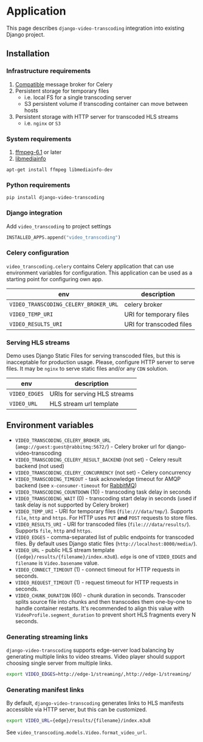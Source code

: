 Application
============

This page describes `django-video-transcoding` integration into existing
Django project.

Installation
------------

### Infrastructure requirements

1. [Compatible](https://docs.celeryq.dev/en/stable/getting-started/backends-and-brokers/index.html#broker-instructions)
   message broker for Celery
2. Persistent storage for temporary files
    * i.e. local FS for a single transcoding server
    * S3 persistent volume if transcoding container can move between hosts
3. Persistent storage with HTTP server for transcoded HLS streams
    * i.e. `nginx` or `S3`

### System requirements

1. [ffmpeg-6.1](http://ffmpeg.org/) or later
2. [libmediainfo](https://mediaarea.net/en/MediaInfo)

```shell
apt-get install ffmpeg libmediainfo-dev
```

### Python requirements

```shell
pip install django-video-transcoding
```

### Django integration

Add `video_transcoding` to project settings

```python
INSTALLED_APPS.append("video_transcoding")
```

### Celery configuration

`video_transcoding.celery` contains Celery application that can use environment
variables for configuration. This application can be used as a starting point
for configuring own app.

| env                                   | description              |
|---------------------------------------|--------------------------|
| `VIDEO_TRANSCODING_CELERY_BROKER_URL` | celery broker            |
| `VIDEO_TEMP_URI`                      | URI for temporary files  |
| `VIDEO_RESULTS_URI`                   | URI for transcoded files |

### Serving HLS streams

Demo uses Django Static Files for serving transcoded files, but this is
inacceptable for production usage. Please, configure HTTP server to serve files.
It may be `nginx` to serve static files and/or any `CDN` solution.

| env           | description                  |
|---------------|------------------------------|
| `VIDEO_EDGES` | URIs for serving HLS streams |
| `VIDEO_URL`   | HLS stream url template      |

Environment variables
---------------------

* `VIDEO_TRANSCODING_CELERY_BROKER_URL` (`amqp://guest:guest@rabbitmq:5672/`) - 
  Celery broker url for django-video-transcoding
* `VIDEO_TRANSCODING_CELERY_RESULT_BACKEND` (not set) - Celery result backend
  (not used)
* `VIDEO_TRANSCODING_CELERY_CONCURRENCY` (not set) - Celery concurrency
* `VIDEO_TRANSCODING_TIMEOUT` - task acknowledge timeout for AMQP backend
  (see `x-consumer-timeout` for [RabbitMQ](https://www.rabbitmq.com/docs/consumers#per-queue-delivery-timeouts-using-an-optional-queue-argument))
* `VIDEO_TRANSCODING_COUNTDOWN` (10) - transcoding task delay in seconds
* `VIDEO_TRANSCODING_WAIT` (0) - transcoding start delay in seconds (used if
  task delay is not supported by Celery broker)
* `VIDEO_TEMP_URI` - URI for temporary files (`file:///data/tmp/`). 
  Supports `file`, `http` and `https`. For HTTP uses `PUT` **and** `POST` 
  requests to store files.
* `VIDEO_RESULTS_URI` - URI for transcoded files (`file:///data/results/`).
  Supports `file`, `http` and `https`.
* `VIDEO_EDGES` - comma-separated list of public endpoints for transcoded files.
  By default uses Django static files (`http://localhost:8000/media/`).
* `VIDEO_URL` - public HLS stream template (`{edge}/results/{filename}/index.m3u8`).
  `edge` is one of `VIDEO_EDGES` and `filename` is `Video.basename` value.
* `VIDEO_CONNECT_TIMEOUT` (1) - connect timeout for HTTP requests in seconds.
* `VIDEO_REQUEST_TIMEOUT` (1) - request timeout for HTTP requests in seconds.
* `VIDEO_CHUNK_DURATION` (60) - chunk duration in seconds. Transcoder splits
  source file into chunks and then transcodes them one-by-one to handle 
  container restarts. It's recommended to align this value with 
  `VideoProfile.segment_duration` to prevent short HLS fragments every N seconds.

### Generating streaming links

`django-video-transcoding` supports edge-server load balancing by generating
multiple links to video streams. Video player should support choosing single
server from multiple links.

```bash
export VIDEO_EDGES=http://edge-1/streaming/,http://edge-1/streaming/
```

### Generating manifest links

By default, `django-video-transcoding` generates links to HLS manifests
accessible via HTTP server, but this can be customized.

```bash
export VIDEO_URL={edge}/results/{filename}/index.m3u8
```

See `video_transcoding.models.Video.format_video_url`.
